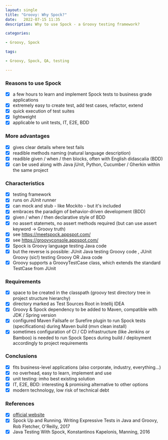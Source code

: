 ```yaml
---
layout: single
title: "Groovy: Why Spock?"
date:   2022-07-15 11:35
description: Why to use Spock - a Groovy testing framework?

categories:

- Groovy, Spock

tags:

- Groovy, Spock, QA, testing

---
```


### Reasons to use Spock

- [x] a few hours to learn and implement Spock tests to business grade applications
- [x] extremely easy to create test, add test cases, refactor, extend
- [x] quick execution of test suites
- [x] lightweight
- [x] applicable to unit tests, IT, E2E, BDD

### More advantages

- [x] gives clear details where test fails
- [x] readible methods naming (natural language description)
- [x] readible given / when / then blocks, often with English didascalia (BDD)
- [x] can be used along with Java jUnit, Python, Cucumber / Gherkin within the same project

### Characteristics

- [x] testing framework 
- [x] runs on JUnit runner
- [x] can mock and stub - like Mockito - but it's included
- [x] embraces the paradigm of behavior-driven development (BDD)
- [x] given / when / then declarative style of BDD
- [x] no assert statemets, no assert methods required (but can use assert keyword -> Groovy truth)
- [x] see https://meetspock.appspot.com/
- [x] see https://groovyconsole.appspot.com/
- [x] Spock is Groovy language testing Java code
- [x] but the reverse is possible: JUnit Java testing Groovy code , JUnit Groovy (sic!) testing Groovy OR Java code
- [x] Groovy supports a GroovyTestCase class, which extends the standard TestCase from JUnit

### Requirements

- [x] space to be created in the classpath (groovy test directory tree in project structure hierarchy)
- [x] directory marked as Test Sources Root in Intellij IDEA
- [x] Groovy & Spock dependency to be added to Maven, compatible with JDK / Spring version
- [x] configured Maven Failsafe or Surefire plugin to run Spock tests (specifications) during Maven build (mvn clean install)
- [x] sometimes configuration of CI / CD infrastructure (like Jenkins or Bamboo) is needed to run Spock Specs during build / deployment 
accordingly to project requirements

### Conclusions

- [x] fits business-level applications (also corporate, industry, everything...)
- [x] no overhead, easy to learn, implement and use
- [x] unit testing: imho best existing solution
- [x] IT, E2E, BDD: interesting & promising alternative to other options
- [x] modern technology, low risk of technical debt

### References

- [x] [official website](https://spockframework.org/)
- [x] Spock Up and Running. Writing Expressive Tests in Java and Groovy, Rob Fletcher, O'Reilly, 2017
- [x] Java Testing With Spock, Konstantinos Kapelonis, Manning, 2016
